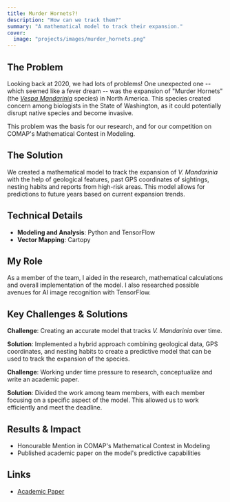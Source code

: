 ```yaml
---
title: Murder Hornets?!
description: "How can we track them?"
summary: "A mathematical model to track their expansion."
cover:
  image: "projects/images/murder_hornets.png"
---
```


## The Problem

Looking back at 2020, we had lots of problems! One unexpected one -- which seemed like a fever dream -- was the expansion of "Murder Hornets" (the _[Vespa Mandarinia](https://en.wikipedia.org/wiki/Asian_giant_hornet)_ species) in North America. This species created concern among biologists in the State of Washington, as it could potentially disrupt native species and become invasive.

This problem was the basis for our research, and for our competition on COMAP's Mathematical Contest in Modeling.

## The Solution

We created a mathematical model to track the expansion of _V. Mandarinia_ with the help of geological features, past GPS coordinates of sightings, nesting habits and reports from high-risk areas. This model allows for predictions to future years based on current expansion trends.

## Technical Details

- **Modeling and Analysis**: Python and TensorFlow
- **Vector Mapping**: Cartopy

## My Role

As a member of the team, I aided in the research, mathematical calculations and overall implementation of the model. I also researched possible avenues for AI image recognition with TensorFlow.

## Key Challenges & Solutions

**Challenge**: Creating an accurate model that tracks _V. Mandarinia_ over time.

**Solution**: Implemented a hybrid approach combining geological data, GPS coordinates, and nesting habits to create a predictive model that can be used to track the expansion of the species.

**Challenge**: Working under time pressure to research, conceptualize and write an academic paper.

**Solution**: Divided the work among team members, with each member focusing on a specific aspect of the model. This allowed us to work efficiently and meet the deadline.

## Results & Impact

- Honourable Mention in COMAP's Mathematical Contest in Modeling
- Published academic paper on the model's predictive capabilities

## Links

- [Academic Paper](/2125707.pdf)
